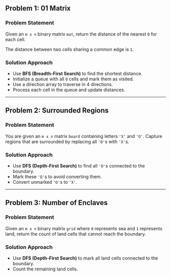 ## Problem 1: 01 Matrix 

### Problem Statement
Given an `m x n` binary matrix `mat`, return the distance of the nearest `0` for each cell.

The distance between two cells sharing a common edge is `1`.

### Solution Approach
- Use **BFS (Breadth-First Search)** to find the shortest distance.
- Initialize a queue with all `0` cells and mark them as visited.
- Use a direction array to traverse in 4 directions.
- Process each cell in the queue and update distances.

---

## Problem 2: Surrounded Regions

### Problem Statement
You are given an `m x n` matrix `board` containing letters `'X'` and `'O'`. Capture regions that are surrounded by replacing all `'O'`s with `'X'`s.

### Solution Approach
- Use **DFS (Depth-First Search)** to find all `'O'`s connected to the boundary.
- Mark these `'O'`s to avoid converting them.
- Convert unmarked `'O'`s to `'X'`.

---

## Problem 3: Number of Enclaves

### Problem Statement
Given an `m x n` binary matrix `grid` where `0` represents sea and `1` represents land, return the count of land cells that cannot reach the boundary.

### Solution Approach
- Use **DFS (Depth-First Search)** to mark all land cells connected to the boundary.
- Count the remaining land cells.



